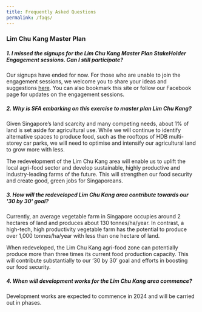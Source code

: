 ```yaml
---
title: Frequently Asked Questions
permalink: /faqs/
---
```

### Lim Chu Kang Master Plan
##### 1. I missed the signups for the Lim Chu Kang Master Plan StakeHolder Engagement sessions. Can I still participate?

Our signups have ended for now. For those who are unable to join the engagement sessions, we welcome you to share your ideas and suggestions [here](https://form.gov.sg/#!/60829e0cc3ed7d0011ad49db). You can also bookmark this site or follow our Facebook page for updates on the engagement sessions.

##### 2. Why is SFA embarking on this exercise to master plan Lim Chu Kang?
Given Singapore’s land scarcity and many competing needs, about 1% of land is set aside for agricultural use. While we will continue to identify alternative spaces to produce food, such as the rooftops of HDB multi-storey car parks, we will need to optimise and intensify our agricultural land to grow more with less. 

The redevelopment of the Lim Chu Kang area will enable us to uplift the local agri-food sector and develop sustainable, highly productive and industry-leading farms of the future. This will strengthen our food security and create good, green jobs for Singaporeans. 

##### 3. How will the redeveloped Lim Chu Kang area contribute towards our '30 by 30' goal? 

Currently, an average vegetable farm in Singapore occupies around 2 hectares of land and produces about 130 tonnes/ha/year. In contrast, a high-tech, high productivity vegetable farm has the potential to produce over 1,000 tonnes/ha/year with less than one hectare of land. 

When redeveloped, the Lim Chu Kang agri-food zone can potentially produce more than three times its current food production capacity. This will contribute substantially to our ‘30 by 30’ goal and efforts in boosting our food security.

##### 4. When will development works for the Lim Chu Kang area commence?

Development works are expected to commence in 2024 and will be carried out in phases.